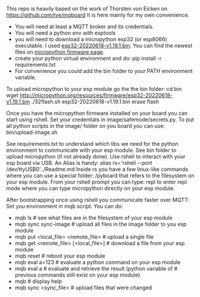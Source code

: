 This repo is heavily based on the work of Thorsten von Eicken on
  https://github.com/tve/mqboard
It is here mainly for my own convenience.

- You will need at least a MQTT broker and its credentials.
- You will need a python env with esptools
- you will need to download a micropython esp32 (or esp8066) executable.
  I used <a
  href='http://micropython.org/resources/firmware/esp32-20220618-v1.19.1.bin'>esp32-20220618-v1.19.1.bin</a>.
  You can find the newest files on <a href='https://micropython.org/download/esp32/'>micropython
  firmware page</a>.
- create your python virtual environment and do: pip install -r requirements.txt
- For convenience you could add the bin folder to your PATH environment variable.

To upload micropython to your esp module go the the bin folder:
  cd bin
  wget http://micropython.org/resources/firmware/esp32-20220618-v1.19.1.bin
  ./32flash.sh esp32-20220618-v1.19.1.bin erase flash

Once you have the micropython firmware installed on your board you can start using rshell.
Set your credentials in image/safemode/secrets.py.
To put all python scripts in the image/ folder on you board you can use:
  bin/upload-image.sh

See requirements.txt to understand which libs we need for the python environment to
communicate with your esp module.
See bin folder to upload micropython (if not already done).
Use rshell to interact with your esp board via USB. An Alias is handy:
  alias rs='rshell --port /dev/ttyUSB0'../Readme.md
Inside rs you have a few linux-like commands where you can use a special folder:
  /pyboard
that refers to the filesystem on your esp module.
From your rshell prompt you can type:
  repl
to enter repl mode where you can type micropython directly on your esp module.

After bootstrapping once using rshell you communicate faster over MQTT:
Set you environment in mqb script.
You can do:
- mqb ls                               # see what files are in the filesystem of your esp module
- mqb sync sync-image                  # upload all files in the image folder to you esp module
- mqb put <local_file> <remote_file>   # upload a single file
- mqb get <remote_file> [<local_file>] # download a file from your esp module
- mqb reset                            # reboot your esp module
- mqb eval a=123                       # evaluate a python command on your esp module
- mqb eval a                           # evaluate and retrieve the result (python variable of
                                       # previous commands still exist on your esp module)
- mqb                                  # display help
- mqb sync <sync_file>                 # upload files that were changed
